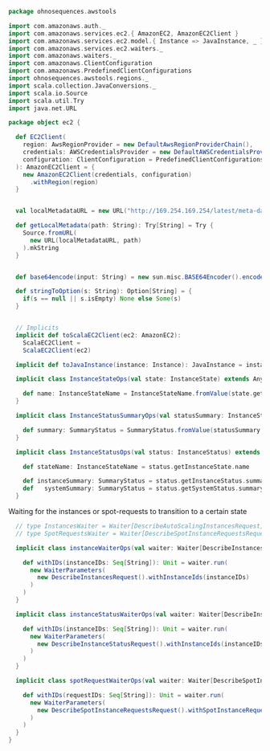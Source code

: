 
```scala
package ohnosequences.awstools

import com.amazonaws.auth._
import com.amazonaws.services.ec2.{ AmazonEC2, AmazonEC2Client }
import com.amazonaws.services.ec2.model.{ Instance => JavaInstance, _ }
import com.amazonaws.services.ec2.waiters._
import com.amazonaws.waiters._
import com.amazonaws.ClientConfiguration
import com.amazonaws.PredefinedClientConfigurations
import ohnosequences.awstools.regions._
import scala.collection.JavaConversions._
import scala.io.Source
import scala.util.Try
import java.net.URL

package object ec2 {

  def EC2Client(
    region: AwsRegionProvider = new DefaultAwsRegionProviderChain(),
    credentials: AWSCredentialsProvider = new DefaultAWSCredentialsProviderChain(),
    configuration: ClientConfiguration = PredefinedClientConfigurations.defaultConfig()
  ): AmazonEC2Client = {
    new AmazonEC2Client(credentials, configuration)
      .withRegion(region)
  }


  val localMetadataURL = new URL("http://169.254.169.254/latest/meta-data/")

  def getLocalMetadata(path: String): Try[String] = Try {
    Source.fromURL(
      new URL(localMetadataURL, path)
    ).mkString
  }


  def base64encode(input: String) = new sun.misc.BASE64Encoder().encode(input.getBytes())

  def stringToOption(s: String): Option[String] = {
    if(s == null || s.isEmpty) None else Some(s)
  }


  // Implicits
  implicit def toScalaEC2Client(ec2: AmazonEC2):
    ScalaEC2Client =
    ScalaEC2Client(ec2)

  implicit def toJavaInstance(instance: Instance): JavaInstance = instance.asJava

  implicit class InstanceStateOps(val state: InstanceState) extends AnyVal {

    def name: InstanceStateName = InstanceStateName.fromValue(state.getName)
  }

  implicit class InstanceStatusSummaryOps(val statusSummary: InstanceStatusSummary) extends AnyVal {

    def summary: SummaryStatus = SummaryStatus.fromValue(statusSummary.getStatus)
  }

  implicit class InstanceStatusOps(val status: InstanceStatus) extends AnyVal {

    def stateName: InstanceStateName = status.getInstanceState.name

    def instanceSummary: SummaryStatus = status.getInstanceStatus.summary
    def   systemSummary: SummaryStatus = status.getSystemStatus.summary
  }
```

Waiting for the instances or spot-requests to transition to a certain state

```scala
  // type InstancesWaiter = Waiter[DescribeAutoScalingInstancesRequest]
  // type SpotRequestsWaiter = Waiter[DescribeSpotInstanceRequestsRequest]

  implicit class instanceWaiterOps(val waiter: Waiter[DescribeInstancesRequest]) extends AnyVal {

    def withIDs(instanceIDs: Seq[String]): Unit = waiter.run(
      new WaiterParameters(
        new DescribeInstancesRequest().withInstanceIds(instanceIDs)
      )
    )
  }

  implicit class instanceStatusWaiterOps(val waiter: Waiter[DescribeInstanceStatusRequest]) extends AnyVal {

    def withIDs(instanceIDs: Seq[String]): Unit = waiter.run(
      new WaiterParameters(
        new DescribeInstanceStatusRequest().withInstanceIds(instanceIDs)
      )
    )
  }

  implicit class spotRequestWaiterOps(val waiter: Waiter[DescribeSpotInstanceRequestsRequest]) extends AnyVal {

    def withIDs(requestIDs: Seq[String]): Unit = waiter.run(
      new WaiterParameters(
        new DescribeSpotInstanceRequestsRequest().withSpotInstanceRequestIds(requestIDs)
      )
    )
  }
}

```




[main/scala/ohnosequences/awstools/autoscaling/client.scala]: ../autoscaling/client.scala.md
[main/scala/ohnosequences/awstools/autoscaling/filters.scala]: ../autoscaling/filters.scala.md
[main/scala/ohnosequences/awstools/autoscaling/package.scala]: ../autoscaling/package.scala.md
[main/scala/ohnosequences/awstools/autoscaling/PurchaseModel.scala]: ../autoscaling/PurchaseModel.scala.md
[main/scala/ohnosequences/awstools/ec2/AMI.scala]: AMI.scala.md
[main/scala/ohnosequences/awstools/ec2/client.scala]: client.scala.md
[main/scala/ohnosequences/awstools/ec2/instances.scala]: instances.scala.md
[main/scala/ohnosequences/awstools/ec2/InstanceType-AMI.scala]: InstanceType-AMI.scala.md
[main/scala/ohnosequences/awstools/ec2/InstanceType.scala]: InstanceType.scala.md
[main/scala/ohnosequences/awstools/ec2/LaunchSpecs.scala]: LaunchSpecs.scala.md
[main/scala/ohnosequences/awstools/ec2/package.scala]: package.scala.md
[main/scala/ohnosequences/awstools/package.scala]: ../package.scala.md
[main/scala/ohnosequences/awstools/regions/aliases.scala]: ../regions/aliases.scala.md
[main/scala/ohnosequences/awstools/regions/package.scala]: ../regions/package.scala.md
[main/scala/ohnosequences/awstools/s3/address.scala]: ../s3/address.scala.md
[main/scala/ohnosequences/awstools/s3/client.scala]: ../s3/client.scala.md
[main/scala/ohnosequences/awstools/s3/package.scala]: ../s3/package.scala.md
[main/scala/ohnosequences/awstools/s3/transfers.scala]: ../s3/transfers.scala.md
[main/scala/ohnosequences/awstools/sns/client.scala]: ../sns/client.scala.md
[main/scala/ohnosequences/awstools/sns/package.scala]: ../sns/package.scala.md
[main/scala/ohnosequences/awstools/sns/subscribers.scala]: ../sns/subscribers.scala.md
[main/scala/ohnosequences/awstools/sns/topics.scala]: ../sns/topics.scala.md
[main/scala/ohnosequences/awstools/sqs/client.scala]: ../sqs/client.scala.md
[main/scala/ohnosequences/awstools/sqs/messages.scala]: ../sqs/messages.scala.md
[main/scala/ohnosequences/awstools/sqs/package.scala]: ../sqs/package.scala.md
[main/scala/ohnosequences/awstools/sqs/queues.scala]: ../sqs/queues.scala.md
[test/scala/ohnosequences/awstools/autoscaling.scala]: ../../../../../test/scala/ohnosequences/awstools/autoscaling.scala.md
[test/scala/ohnosequences/awstools/instanceTypes.scala]: ../../../../../test/scala/ohnosequences/awstools/instanceTypes.scala.md
[test/scala/ohnosequences/awstools/package.scala]: ../../../../../test/scala/ohnosequences/awstools/package.scala.md
[test/scala/ohnosequences/awstools/sqs.scala]: ../../../../../test/scala/ohnosequences/awstools/sqs.scala.md